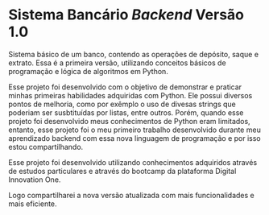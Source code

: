 # Sistema Bancário *Backend* Versão 1.0
 Sistema básico de um banco, contendo as operações de depósito, saque e extrato. Essa é a primeira versão, utilizando conceitos básicos de programação e lógica de algoritmos em Python. 

 Esse projeto foi desenvolvido com o objetivo de demonstrar e praticar minhas primeiras habilidades adquiridas com Python.
 Ele possui diversos pontos de melhoria, como por exêmplo o uso de divesas strings que poderiam ser susbtituídas por listas, entre outros. Porém, quando esse projeto foi desenvolvido meus conhecimentos de Python eram limitados, entanto, esse projeto foi o meu primeiro trabalho desenvolvido durante meu aprendizado backend com essa nova linguagem de programação e por isso estou compartilhando.
 
 Esse projeto foi desenvolvido utilizando conhecimentos adquiridos através de estudos particulares e através do bootcamp da plataforma Digital Innovation One.

 Logo compartilharei a nova versão atualizada com mais funcionalidades e mais eficiente.
